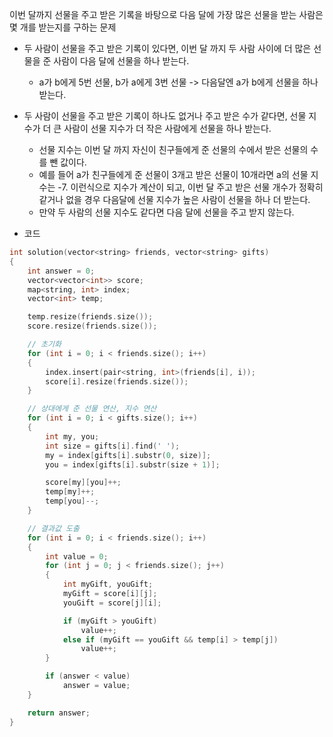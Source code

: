 이번 달까지 선물을 주고 받은 기록을 바탕으로 다음 달에 가장 많은 선물을 받는 사람은 몇 개를 받는지를 구하는 문제
- 두 사람이 선물을 주고 받은 기록이 있다면, 이번 달 까지 두 사람 사이에 더 많은 선물을 준 사람이 다음 달에 선물을 하나 받는다.
	- a가 b에게 5번 선물, b가 a에게 3번 선물 -> 다음달엔 a가 b에게 선물을 하나 받는다.
- 두 사람이 선물을 주고 받은 기록이 하나도 없거나 주고 받은 수가 같다면, 선물 지수가 더 큰 사람이 선물 지수가 더 작은 사람에게 선물을 하나 받는다.
	- 선물 지수는 이번 달 까지 자신이 친구들에게 준 선물의 수에서 받은 선물의 수를 뺀 값이다.
	- 예를 들어 a가 친구들에게 준 선물이 3개고 받은 선물이 10개라면 a의 선물 지수는 -7. 이런식으로 지수가 계산이 되고, 이번 달 주고 받은 선물 개수가 정확히 같거나 없을 경우 다음달에 선물 지수가 높은 사람이 선물을 하나 더 받는다.
	- 만약 두 사람의 선물 지수도 같다면 다음 달에 선물을 주고 받지 않는다.

- 코드
```C++
int solution(vector<string> friends, vector<string> gifts) 
{
    int answer = 0;
    vector<vector<int>> score;
    map<string, int> index;
    vector<int> temp;

    temp.resize(friends.size());
    score.resize(friends.size());

    // 초기화
    for (int i = 0; i < friends.size(); i++)
    {
        index.insert(pair<string, int>(friends[i], i));
        score[i].resize(friends.size());
    }

    // 상대에게 준 선물 연산, 지수 연산
    for (int i = 0; i < gifts.size(); i++)
    {
        int my, you;
        int size = gifts[i].find(' ');
        my = index[gifts[i].substr(0, size)];
        you = index[gifts[i].substr(size + 1)];

        score[my][you]++;
        temp[my]++;
        temp[you]--;
    }

    // 결과값 도출
    for (int i = 0; i < friends.size(); i++)
    {
        int value = 0;
        for (int j = 0; j < friends.size(); j++)
        {
            int myGift, youGift;
            myGift = score[i][j];
            youGift = score[j][i];

            if (myGift > youGift)
                value++;
            else if (myGift == youGift && temp[i] > temp[j])
                value++;
        }

        if (answer < value)
            answer = value;
    }

    return answer;
}
```